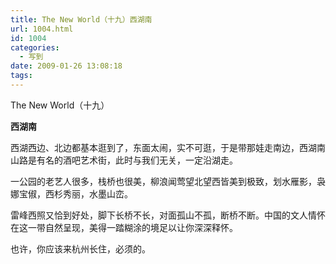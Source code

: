 ```yaml
---
title: The New World（十九）西湖南
url: 1004.html
id: 1004
categories:
  - 写到
date: 2009-01-26 13:08:18
tags:
---
```


The New World（十九）  
  

**西湖南**

  
西湖西边、北边都基本逛到了，东面太闹，实不可逛，于是带那娃走南边，西湖南山路是有名的酒吧艺术街，此时与我们无关，一定沿湖走。  
  
一公园的老艺人很多，栈桥也很美，柳浪闻莺望北望西皆美到极致，划水雁影，袅娜宝俶，西杉秀丽，水墨山峦。  
  
雷峰西照又恰到好处，脚下长桥不长，对面孤山不孤，断桥不断。中国的文人情怀在这一带自然呈现，美得一踏糊涂的境足以让你深深释怀。  
  
也许，你应该来杭州长住，必须的。